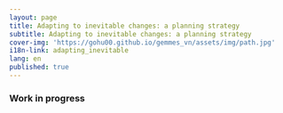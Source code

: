 ```yaml
---
layout: page
title: Adapting to inevitable changes: a planning strategy
subtitle: Adapting to inevitable changes: a planning strategy
cover-img: 'https://gohu00.github.io/gemmes_vn/assets/img/path.jpg'
i18n-link: adapting_inevitable
lang: en
published: true
---
```


### Work in progress